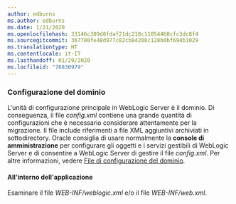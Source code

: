 ```yaml
---
author: edburns
ms.author: edburns
ms.date: 1/21/2020
ms.openlocfilehash: 33146c309d8fdaf21dc218c11054460cfc3dc8f4
ms.sourcegitcommit: 367780fe48d977c82cb84208c128b0bf694b1029
ms.translationtype: HT
ms.contentlocale: it-IT
ms.lasthandoff: 01/29/2020
ms.locfileid: "76830979"
---
```

### <a name="domain-configuration"></a>Configurazione del dominio

L'unità di configurazione principale in WebLogic Server è il dominio. Di conseguenza, il file *config.xml* contiene una grande quantità di configurazioni che è necessario considerare attentamente per la migrazione. Il file include riferimenti a file XML aggiuntivi archiviati in sottodirectory. Oracle consiglia di usare normalmente la **console di amministrazione** per configurare gli oggetti e i servizi gestibili di WebLogic Server e di consentire a WebLogic Server di gestire il file *config.xml*. Per altre informazioni, vedere [File di configurazione del dominio](https://docs.oracle.com/en/middleware/fusion-middleware/weblogic-server/12.2.1.4/domcf/config_files.html).

#### <a name="inside-your-application"></a>All'interno dell'applicazione

Esaminare il file *WEB-INF/weblogic.xml* e/o il file *WEB-INF/web.xml*.
